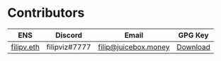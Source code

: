 # Contributors

| ENS | Discord | Email | GPG Key |
| --- | --- | --- | --- |
| [filipv.eth](https://etherscan.io/address/0x30670D81E487c80b9EDc54370e6EaF943B6EAB39) | filipviz#7777 | filip@juicebox.money | [Download](/gpg/filipv.asc) |
